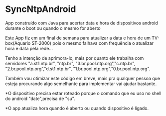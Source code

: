 # SyncNtpAndroid
App construído com Java para acertar data e hora de dispositivos android durante o boot ou quando o mesmo for aberto

Este App fiz em um final de semana para atualizar a data e hora de um TV-box(Aquario ST-2000) pois o mesmo falhava com frequência o atualizar hora e data pela rede...

Tenho a intenção de aprimora-lo, mais por quanto ele trabalha com servidores "a.st1.ntp.br", "ntp.br", "3.br.pool.ntp.org","c.ntp.br", "2.br.pool.ntp.org","d.st1.ntp.br", "1.br.pool.ntp.org","0.br.pool.ntp.org".

Também vou otimizar este código em breve, mais pra qualquer pessoa que esteja procurando algo semelhante para implementar vai ajudar bastante.

*O dispositivo precisa estar roteado porque o comando que eu uso no shell do android "date",precisa de "su".

*O app atualiza hora quando é aberto ou quando dispositivo é ligado.
